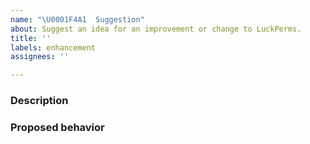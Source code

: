 ```yaml
---
name: "\U0001F4A1 ​ Suggestion"
about: Suggest an idea for an improvement or change to LuckPerms.
title: ''
labels: enhancement
assignees: ''

---
```


### Description
<!-- Please provide a short description of the suggestion in the space below. -->


### Proposed behavior
<!-- Please provide a short explanation of how the feature should work / be changed, and how this will effect the project. -->
